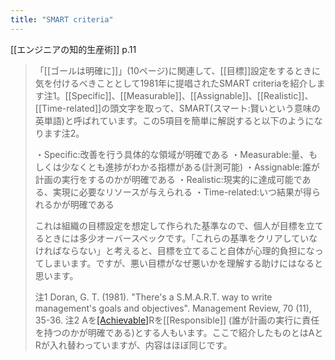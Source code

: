 ```yaml
---
title: "SMART criteria"
---
```


[[エンジニアの知的生産術]] p.11
> 「[[ゴールは明確に]]」(10ページ)に関連して、[[目標]]設定をするときに気を付けるべきこととして1981年に提唱されたSMART criteriaを紹介します注1。[[Specific]]、[[Measurable]]、[[Assignable]]、[[Realistic]]、[[Time-related]]の頭文字を取って、SMART(スマート:賢いという意味の英単語)と呼ばれています。この5項目を簡単に解説すると以下のようになります注2。
>
>  ・Specific:改善を行う具体的な領域が明確である
>  ・Measurable:量、もしくは少なくとも進捗がわかる指標がある(計測可能)
>  ・Assignable:誰が計画の実行をするのかが明確である
>  ・Realistic:現実的に達成可能である、実現に必要なリソースが与えられる
>  ・Time-related:いつ結果が得られるかが明確である
>
> これは組織の目標設定を想定して作られた基準なので、個人が目標を立てるときには多少オーバースペックです。「これらの基準をクリアしていなければならない」と考えると、目標を立てること自体が心理的負担になってしまいます。ですが、悪い目標がなぜ悪いかを理解する助けにはなると思います。
>
>  注1
>  Doran, G. T. (1981). "There's a S.M.A.R.T. way to write management's goals and objectives". Management Review, 70 (11), 35-36.
>  注2
>  Aを[[Achievable]](現実的に達成可能である、必要なリソースが与えられる)Rを[[Responsible]] (誰が計画の実行に責任を持つのかが明確である)とする人もいます。ここで紹介したものとはAとRが入れ替わっていますが、内容はほぼ同じです。
